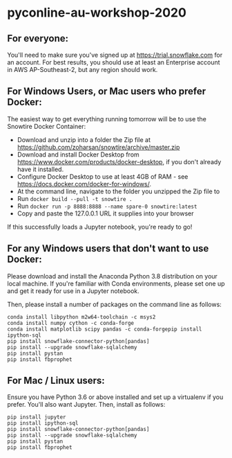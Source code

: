 # pyconline-au-workshop-2020

## For everyone:

You'll need to make sure you've signed up at https://trial.snowflake.com for an account. For best results, you should use at least an Enterprise account in AWS AP-Southeast-2, but any region should work.

## For Windows Users, or Mac users who prefer Docker:

The easiest way to get everything running tomorrow will be to use the Snowtire Docker Container:
- Download and unzip into a folder the Zip file at https://github.com/zoharsan/snowtire/archive/master.zip
- Download and install Docker Desktop from https://www.docker.com/products/docker-desktop, if you don't already have it installed.
- Configure Docker Desktop to use at least 4GB of RAM - see https://docs.docker.com/docker-for-windows/.
- At the command line, navigate to the folder you unzipped the Zip file to
- Run `docker build --pull -t snowtire .`
- Run `docker run -p 8888:8888 --name spare-0 snowtire:latest`
- Copy and paste the 127.0.0.1 URL it supplies into your browser

If this successfully loads a Jupyter notebook, you're ready to go!

## For any Windows users that don't want to use Docker:

Please download and install the Anaconda Python 3.8 distribution on your local machine. If you're familiar with Conda environments, please set one up and get it ready for use in a Jupyter notebook. 

Then, please install a number of packages on the command line as follows:
```
conda install libpython m2w64-toolchain -c msys2
conda install numpy cython -c conda-forge
conda install matplotlib scipy pandas -c conda-forgepip install ipython-sql
pip install snowflake-connector-python[pandas]
pip install --upgrade snowflake-sqlalchemy
pip install pystan
pip install fbprophet
```

## For Mac / Linux users:
Ensure you have Python 3.6 or above installed and set up a virtualenv if you prefer. You'll also want Jupyter. Then, install as follows:
```
pip install jupyter
pip install ipython-sql
pip install snowflake-connector-python[pandas]
pip install --upgrade snowflake-sqlalchemy
pip install pystan
pip install fbprophet
```
